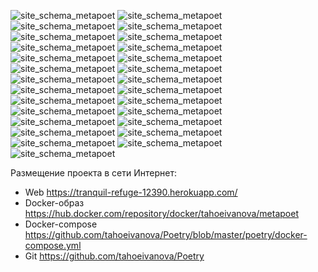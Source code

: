 ![site_schema_metapoet](https://raw.githubusercontent.com/tahoeivanova/diploma/master/Diploma_metapoet_presentation%20img.001.jpg)
![site_schema_metapoet](https://raw.githubusercontent.com/tahoeivanova/diploma/master/Diploma_metapoet_presentation%20img.002.jpg)
![site_schema_metapoet](https://raw.githubusercontent.com/tahoeivanova/diploma/master/Diploma_metapoet_presentation%20img.003.jpg)
![site_schema_metapoet](https://raw.githubusercontent.com/tahoeivanova/diploma/master/Diploma_metapoet_presentation%20img.004.jpg)
![site_schema_metapoet](https://raw.githubusercontent.com/tahoeivanova/diploma/master/Diploma_metapoet_presentation%20img.005.jpg)
![site_schema_metapoet](https://raw.githubusercontent.com/tahoeivanova/diploma/master/Diploma_metapoet_presentation%20img.006.jpg)
![site_schema_metapoet](https://raw.githubusercontent.com/tahoeivanova/diploma/master/Diploma_metapoet_presentation%20img.007.jpg)
![site_schema_metapoet](https://raw.githubusercontent.com/tahoeivanova/diploma/master/Diploma_metapoet_presentation%20img.008.jpg)
![site_schema_metapoet](https://raw.githubusercontent.com/tahoeivanova/diploma/master/Diploma_metapoet_presentation%20img.009.jpg)
![site_schema_metapoet](https://raw.githubusercontent.com/tahoeivanova/diploma/master/Diploma_metapoet_presentation%20img.010.jpg)
![site_schema_metapoet](https://raw.githubusercontent.com/tahoeivanova/diploma/master/Diploma_metapoet_presentation%20img.011.jpg)
![site_schema_metapoet](https://raw.githubusercontent.com/tahoeivanova/diploma/master/Diploma_metapoet_presentation%20img.012.jpg)
![site_schema_metapoet](https://raw.githubusercontent.com/tahoeivanova/diploma/master/Diploma_metapoet_presentation%20img.013.jpg)
![site_schema_metapoet](https://raw.githubusercontent.com/tahoeivanova/diploma/master/Diploma_metapoet_presentation%20img.014.jpg)
![site_schema_metapoet](https://raw.githubusercontent.com/tahoeivanova/diploma/master/Diploma_metapoet_presentation%20img.013.jpg)
![site_schema_metapoet](https://raw.githubusercontent.com/tahoeivanova/diploma/master/Diploma_metapoet_presentation%20img.015.jpg)
![site_schema_metapoet](https://raw.githubusercontent.com/tahoeivanova/diploma/master/Diploma_metapoet_presentation%20img.016.jpg)
![site_schema_metapoet](https://raw.githubusercontent.com/tahoeivanova/diploma/master/Diploma_metapoet_presentation%20img.017.jpg)
![site_schema_metapoet](https://raw.githubusercontent.com/tahoeivanova/diploma/master/Diploma_metapoet_presentation%20img.018.jpg)
![site_schema_metapoet](https://raw.githubusercontent.com/tahoeivanova/diploma/master/Diploma_metapoet_presentation%20img.019.jpg)
![site_schema_metapoet](https://raw.githubusercontent.com/tahoeivanova/diploma/master/Diploma_metapoet_presentation%20img.020.jpg)
![site_schema_metapoet](https://raw.githubusercontent.com/tahoeivanova/diploma/master/Diploma_metapoet_presentation%20img.021.jpg)
![site_schema_metapoet](https://raw.githubusercontent.com/tahoeivanova/diploma/master/Diploma_metapoet_presentation%20img.022.jpg)
![site_schema_metapoet](https://raw.githubusercontent.com/tahoeivanova/diploma/master/Diploma_metapoet_presentation%20img.023.jpg)
![site_schema_metapoet](https://raw.githubusercontent.com/tahoeivanova/diploma/master/Diploma_metapoet_presentation%20img.024.jpg)
![site_schema_metapoet](https://raw.githubusercontent.com/tahoeivanova/diploma/master/Diploma_metapoet_presentation%20img.025.jpg)
![site_schema_metapoet](https://raw.githubusercontent.com/tahoeivanova/diploma/master/Diploma_metapoet_presentation%20img.026.jpg)






Размещение проекта в сети Интернет:

- Web https://tranquil-refuge-12390.herokuapp.com/
- Docker-образ https://hub.docker.com/repository/docker/tahoeivanova/metapoet
- Docker-compose https://github.com/tahoeivanova/Poetry/blob/master/poetry/docker-compose.yml
- Git https://github.com/tahoeivanova/Poetry
